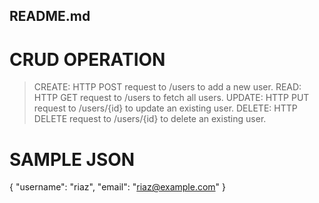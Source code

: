 ## README.md

# CRUD OPERATION 

> CREATE: HTTP POST request to /users to add a new user.
> READ: HTTP GET request to /users to fetch all users.
> UPDATE: HTTP PUT request to /users/{id} to update an existing user.
> DELETE: HTTP DELETE request to /users/{id} to delete an existing user.



# SAMPLE JSON


{
  "username": "riaz",
  "email": "riaz@example.com"
}
